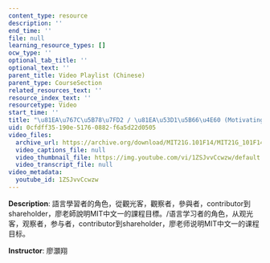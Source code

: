 ```yaml
---
content_type: resource
description: ''
end_time: ''
file: null
learning_resource_types: []
ocw_type: ''
optional_tab_title: ''
optional_text: ''
parent_title: Video Playlist (Chinese)
parent_type: CourseSection
related_resources_text: ''
resource_index_text: ''
resourcetype: Video
start_time: ''
title: "\u81EA\u767C\u5B78\u7FD2 / \u81EA\u53D1\u5B66\u4E60 (Motivating Students)"
uid: 0cfdff35-190e-5176-0882-f6a5d22d0505
video_files:
  archive_url: https://archive.org/download/MIT21G.101F14/MIT21G_101F14_Motivating_Students_Chinese_300k.mp4
  video_captions_file: null
  video_thumbnail_file: https://img.youtube.com/vi/1ZSJvvCcwzw/default.jpg
  video_transcript_file: null
video_metadata:
  youtube_id: 1ZSJvvCcwzw
---
```


**Description**: 語言學習者的角色，從觀光客，觀察者，參與者，contributor到shareholder，廖老師說明MIT中文一的課程目標。/语言学习者的角色，从观光客，观察者，参与者，contributor到shareholder，廖老师说明MIT中文一的课程目标。

**Instructor**: 廖灝翔



